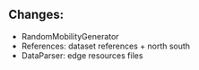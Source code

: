## Changes:

- RandomMobilityGenerator
- References: dataset references + north south
- DataParser: edge resources files